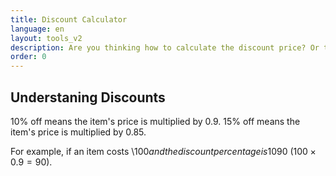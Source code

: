 ```yaml
---
title: Discount Calculator
language: en
layout: tools_v2
description: Are you thinking how to calculate the discount price? Or thinking how much you actually saving? With this discount calculator, simply enter the original price and select the discount percentage. You'll instantly get the discounted price. No need to worried how to calulate! Easily keep track of your savings!
order: 0
---
```


## Understaning Discounts

10% off means the item's price is multiplied by 0.9.
15% off means the item's price is multiplied by 0.85.

For example, if an item costs \\$100 and the discount percentage is 10% off. The discounted price is \\$90 ($100 \times 0.9 = 90$).
